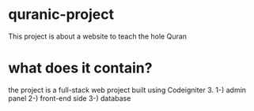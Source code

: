 # quranic-project
This project is about a website to teach the hole Quran 

# what does it contain?
the project is a full-stack web project built using Codeigniter 3.
1-) admin panel 
2-) front-end side 
3-) database
